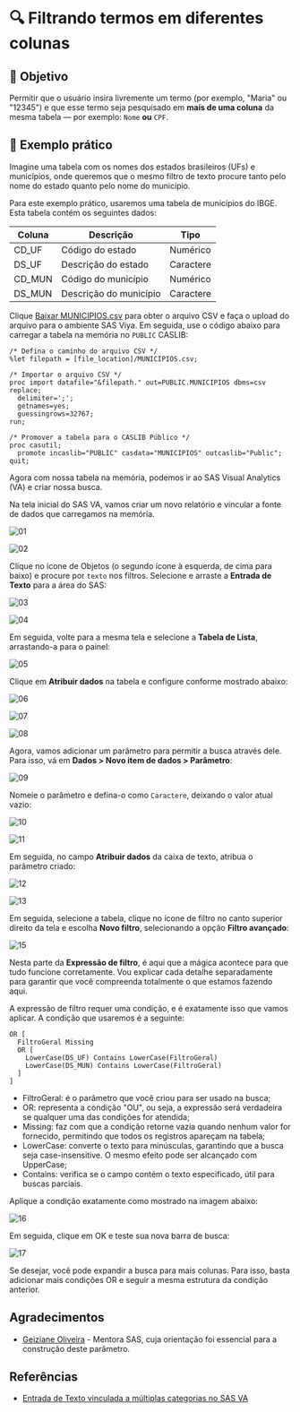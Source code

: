 # 🔍 Filtrando termos em diferentes colunas

## 🧠 Objetivo

Permitir que o usuário insira livremente um termo (por exemplo, "Maria" ou "12345") e que esse termo seja pesquisado em **mais de uma coluna** da mesma tabela — por exemplo: `Nome` **ou** `CPF`.

## 🧩 Exemplo prático

Imagine uma tabela com os nomes dos estados brasileiros (UFs) e municípios, onde queremos que o mesmo filtro de texto procure tanto pelo nome do estado quanto pelo nome do município.

Para este exemplo prático, usaremos uma tabela de municípios do IBGE. Esta tabela contém os seguintes dados:

| Coluna | Descrição | Tipo |
| - | - | - |
| CD_UF | Código do estado | Numérico |
| DS_UF | Descrição do estado | Caractere |
| CD_MUN | Código do município | Numérico |
| DS_MUN | Descrição do município | Caractere |

Clique [Baixar MUNICIPIOS.csv](/files/MUNICIPIOS.csv) para obter o arquivo CSV e faça o upload do arquivo para o ambiente SAS Viya. Em seguida, use o código abaixo para carregar a tabela na memória no `PUBLIC` CASLIB:

```sas
/* Defina o caminho do arquivo CSV */
%let filepath = [file_location]/MUNICIPIOS.csv;

/* Importar o arquivo CSV */
proc import datafile="&filepath." out=PUBLIC.MUNICIPIOS dbms=csv replace;
  delimiter=';';
  getnames=yes;
  guessingrows=32767;
run;

/* Promover a tabela para o CASLIB Público */
proc casutil;
  promote incaslib="PUBLIC" casdata="MUNICIPIOS" outcaslib="Public";
quit;
```

Agora com nossa tabela na memória, podemos ir ao SAS Visual Analytics (VA) e criar nossa busca.

Na tela inicial do SAS VA, vamos criar um novo relatório e vincular a fonte de dados que carregamos na memória.

![01](https://www.dropbox.com/scl/fi/ymvrzlje0gqglusyuw4qv/01.png?rlkey=dy0ht1jmfs0y6oc90c9uizx23&st=dvvns0xy&raw=1)

![02](https://www.dropbox.com/scl/fi/twsjb0s9a9elw68rlte1w/02.png?rlkey=zurwhhsch4ckiollfvcdfbynp&st=4hcma1dx&raw=1)

Clique no ícone de Objetos (o segundo ícone à esquerda, de cima para baixo) e procure por `texto` nos filtros. Selecione e arraste a **Entrada de Texto** para a área do SAS:

![03](https://www.dropbox.com/scl/fi/gx0eqpxnlvwjdfcstqx8f/03.png?rlkey=wix9rl6yi6orb62nvj3abhs76&st=e5lfxpod&raw=1)

![04](https://www.dropbox.com/scl/fi/ukxicsrrz5f2v2o8yj2us/04.png?rlkey=nkd5swa41x3in7wodmenihsmd&st=t8f949ru&raw=1)

Em seguida, volte para a mesma tela e selecione a **Tabela de Lista**, arrastando-a para o painel:

![05](https://www.dropbox.com/scl/fi/mwtkmjnlqynpyo52doxys/05.png?rlkey=ckpkw1sm8rpfkn4y48l0r1eqk&st=oiwoypwv&raw=1)

Clique em **Atribuir dados** na tabela e configure conforme mostrado abaixo:

![06](https://www.dropbox.com/scl/fi/24drtzbwz4yan8g27nxle/06.png?rlkey=1236kxwgc2i95xxfr3v87nsdx&st=mnwlevaa&raw=1)

![07](https://www.dropbox.com/scl/fi/ksz3obt3cn98k2726gk00/07.png?rlkey=xdyi0ipehtzbnpyko4sphips2&st=xxwggtzv&raw=1)

![08](https://www.dropbox.com/scl/fi/2eww2905ism5997c42ad3/08.png?rlkey=i6pjes26yko05kche6gf5sm3f&st=xuf7padu&raw=1)

Agora, vamos adicionar um parâmetro para permitir a busca através dele. Para isso, vá em **Dados > Novo item de dados > Parâmetro**:

![09](https://www.dropbox.com/scl/fi/65abdhe4ziwjvmlflr0xk/09.png?rlkey=fx8q4s2x0lno2k1f40gp2yh75&st=8w9qq0wv&raw=1)

Nomeie o parâmetro e defina-o como `Caractere`, deixando o valor atual vazio:

![10](https://www.dropbox.com/scl/fi/ximazapqhn0lxo8iik7yn/10.png?rlkey=d9lsks8nv957lccw1kuvq282f&st=k5403bbc&raw=1)

![11](https://www.dropbox.com/scl/fi/v7y0yd7sqm6zuc1ipjq4y/11.png?rlkey=pzjmcg4g0yn5ig1sgfg7qbjdw&st=v9f3typi&raw=1)

Em seguida, no campo **Atribuir dados** da caixa de texto, atribua o parâmetro criado:

![12](https://www.dropbox.com/scl/fi/jwgkjc025dim0h1h7v4wy/12.png?rlkey=thsu8bm4rhxtdrhdxtqy8ch3e&st=lo70nuga&raw=1)

![13](https://www.dropbox.com/scl/fi/4y26iko9eak5kehrsszjt/13.png?rlkey=gdvesuoregepyfolmpt8mh0uv&st=ecr3p6d1&raw=1)

Em seguida, selecione a tabela, clique no ícone de filtro no canto superior direito da tela e escolha **Novo filtro**, selecionando a opção **Filtro avançado**:

![15](https://www.dropbox.com/scl/fi/9hnb7o9pkoxpz59oa9fki/15.png?rlkey=5y1ouijm1cvjmng080ychwos0&st=onnub4zv&raw=1)

Nesta parte da **Expressão de filtro**, é aqui que a mágica acontece para que tudo funcione corretamente. Vou explicar cada detalhe separadamente para garantir que você compreenda totalmente o que estamos fazendo aqui.

A expressão de filtro requer uma condição, e é exatamente isso que vamos aplicar. A condição que usaremos é a seguinte:

```plaintext
OR [
  FiltroGeral Missing
  OR [
    LowerCase(DS_UF) Contains LowerCase(FiltroGeral)
    LowerCase(DS_MUN) Contains LowerCase(FiltroGeral)
  ]
]
```

- FiltroGeral: é o parâmetro que você criou para ser usado na busca;
- OR: representa a condição "OU", ou seja, a expressão será verdadeira se qualquer uma das condições for atendida;
- Missing: faz com que a condição retorne vazia quando nenhum valor for fornecido, permitindo que todos os registros apareçam na tabela;
- LowerCase: converte o texto para minúsculas, garantindo que a busca seja case-insensitive. O mesmo efeito pode ser alcançado com UpperCase;
- Contains: verifica se o campo contém o texto especificado, útil para buscas parciais.

Aplique a condição exatamente como mostrado na imagem abaixo:

![16](https://www.dropbox.com/scl/fi/htpvpriszu7p6wgq46io4/16.png?rlkey=o7pd3cvezjxc7a4jhbi85wre6&st=g6qxmu9a&raw=1)

Em seguida, clique em OK e teste sua nova barra de busca:

![17](https://www.dropbox.com/scl/fi/qszpqsywasbp2erymhlzn/17.png?rlkey=0xgz8wpb17jeeosafvwtx28en&st=kl10t991&raw=1)

Se desejar, você pode expandir a busca para mais colunas. Para isso, basta adicionar mais condições OR e seguir a mesma estrutura da condição anterior.

## Agradecimentos

- [Geiziane Oliveira](https://www.linkedin.com/in/geiziane-oliveira-0a5882110/) - Mentora SAS, cuja orientação foi essencial para a construção deste parâmetro.

## Referências

- [Entrada de Texto vinculada a múltiplas categorias no SAS VA](https://communities.sas.com/t5/SAS-Visual-Analytics/Text-Input-linked-to-multiple-categories-in-SAS-VA/m-p/784471#M15682)